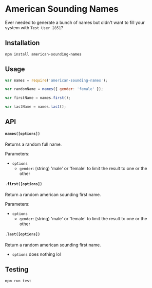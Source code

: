 # American Sounding Names
Ever needed to generate a bunch of names but didn't want to fill your system with `Test User 2851`?

## Installation
`npm install american-sounding-names`

## Usage
```js
var names = require('american-sounding-names');

var randomName = names({ gender: 'female' });

var firstName = names.first();

var lastName = names.last();

```

## API

#### `names([options])`
Returns a random full name.

Parameters:
* `options`
  * `gender`: (string) 'male' or 'female' to limit the result to one or the other


#### `.first([options])`
Return a random american sounding first name.

Parameters:
* `options`
  * `gender`: (string) 'male' or 'female' to limit the result to one or the other
  
#### `.last([options])`
Return a random american sounding first name.

* `options` does nothing lol


## Testing
`npm run test`
